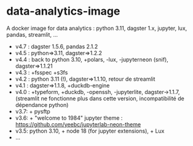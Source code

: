 # data-analytics-image
A docker image for data analytics : python 3.11, dagster 1.x, jupyter, lux, pandas, streamlit, ...

- v4.7 : dagster 1.5.6, pandas 2.1.2
- v4.5 : python=>3.11, dagster=>1.2.2
- v4.4 : back to python 3.10, +polars, -lux, -jupyterneon (snif), dagster=>1.1.21
- v4.3 : +fsspec +s3fs
- v4.2 : python 3.11 (!), dagster=>1.1.10, retour de streamlit
- v4.1 : dagster=>1.1.8, +duckdb-engine
- v4.0 : +typeform, +duckdb, -openssh, -jupyterlite, dagster->1.1.7, (streamlit ne fonctionne plus dans cette version, incompatibilité de dépendance python)
- v3.7: + pysftp  
- v3.6: + "welcome to 1984" jupyter theme : https://github.com/yeebc/jupyterlab-neon-theme  
- v3.5: python 3.10, + node 18 (for jupyter extensions), + Lux  
- ...  
